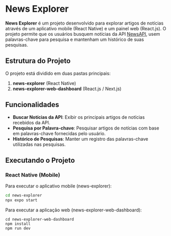 # News Explorer

**News Explorer** é um projeto desenvolvido para explorar artigos de notícias através de um aplicativo mobile (React Native) e um painel web (React.js). O projeto permite que os usuários busquem notícias da API [NewsAPI](https://newsapi.org/), usem palavras-chave para pesquisa e mantenham um histórico de suas pesquisas.

## Estrutura do Projeto

O projeto está dividido em duas pastas principais:

1. **news-explorer** (React Native)
2. **news-explorer-web-dashboard** (React.js / Next.js)

## Funcionalidades

- **Buscar Notícias da API**: Exibir os principais artigos de notícias recebidos da API.
- **Pesquisa por Palavra-chave**: Pesquisar artigos de notícias com base em palavras-chave fornecidas pelo usuário.
- **Histórico de Pesquisas**: Manter um registro das palavras-chave utilizadas nas pesquisas.

## Executando o Projeto

### React Native (Mobile)

Para executar o aplicativo mobile (news-explorer):

```bash
cd news-explorer
npx expo start
```

Para executar a aplicação web (news-explorer-web-dashboard):
```
cd news-explorer-web-dashboard
npm install
npm run dev
```
